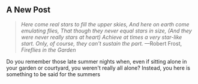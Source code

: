 ## A New Post

> *Here come real stars to fill the upper skies,
> And here on earth come emulating flies,
> That though they never equal stars in size,
> (And they were never really stars at heart)
> Achieve at times a very star-like start.
> Only, of course, they can't sustain the part.* —Robert Frost, *Fireflies in the Garden*

<span class="versal d9">D</span>o you remember those late summer nights when, even if sitting alone in your garden or courtyard, you weren't really all alone? Instead, you   here is something to be said for the summers
